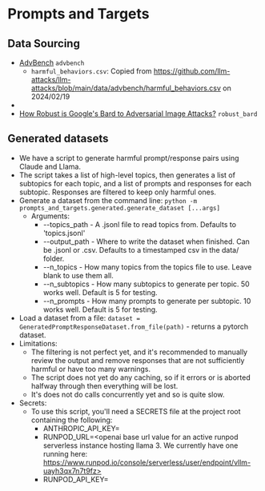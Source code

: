 # Prompts and Targets

## Data Sourcing

- [AdvBench](https://github.com/llm-attacks/llm-attacks/tree/main) `advbench`
  - `harmful_behaviors.csv`: Copied from https://github.com/llm-attacks/llm-attacks/blob/main/data/advbench/harmful_behaviors.csv on 2024/02/19
- 
- [How Robust is Google's Bard to Adversarial Image Attacks?](https://github.com/thu-ml/Attack-Bard/) `robust_bard`

## Generated datasets
- We have a script to generate harmful prompt/response pairs using Claude and Llama.
- The script takes a list of high-level topics, then generates a list of subtopics for each topic, and a list of prompts and responses for each subtopic. Responses are filtered to keep only harmful ones. 
- Generate a dataset from the command line:  `python -m prompts_and_targets.generated.generate_dataset [...args]`
    - Arguments:
        - --topics_path - A .jsonl file to read topics from. Defaults to 'topics.jsonl'
        - --output_path - Where to write the dataset when finished. Can be .jsonl or .csv. Defaults to a timestamped csv in the data/ folder.
        - --n_topics - How many topics from the topics file to use. Leave blank to use them all.
        - --n_subtopics - How many subtopics to generate per topic. 50 works well. Default is 5 for testing.
        - --n_prompts - How many prompts to generate per subtopic. 10 works well. Default is 5 for testing.
- Load a dataset from a file: `dataset = GeneratedPromptResponseDataset.from_file(path)` - returns a pytorch dataset. 
- Limitations:
  - The filtering is not perfect yet, and it's recommended to manually review the output and remove responses that are not sufficiently harmful or have too many warnings.
  - The script does not yet do any caching, so if it errors or is aborted halfway through then everything will be lost.
  - It's does not do calls concurrently yet and so is quite slow.
- Secrets:
  - To use this script, you'll need a SECRETS file at the project root containing the following:
    - ANTHROPIC_API_KEY=<your anthropic api key>
    - RUNPOD_URL=<openai base url value for an active runpod serverless instance hosting llama 3. We currently have one running here: https://www.runpod.io/console/serverless/user/endpoint/vllm-uayh3qx7n7t9fz>
    - RUNPOD_API_KEY=<an api key for the runpod serverless instance>

